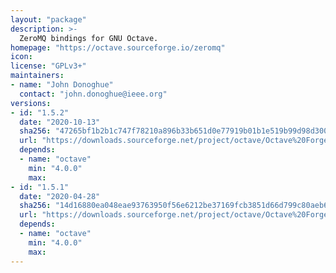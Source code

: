 ```yaml
---
layout: "package"
description: >-
  ZeroMQ bindings for GNU Octave.
homepage: "https://octave.sourceforge.io/zeromq"
icon:
license: "GPLv3+"
maintainers:
- name: "John Donoghue"
  contact: "john.donoghue@ieee.org"
versions:
- id: "1.5.2"
  date: "2020-10-13"
  sha256: "47265bf1b2b1c747f78210a896b33b651d0e77919b01b1e519b99d98d30001a2"
  url: "https://downloads.sourceforge.net/project/octave/Octave%20Forge%20Packages/Individual%20Package%20Releases/zeromq-1.5.2.tar.gz"
  depends:
  - name: "octave"
    min: "4.0.0"
    max:
- id: "1.5.1"
  date: "2020-04-28"
  sha256: "14d16880ea048eae93763950f56e6212be37169fcb3851d66d799c80aeb6287b"
  url: "https://downloads.sourceforge.net/project/octave/Octave%20Forge%20Packages/Individual%20Package%20Releases/zeromq-1.5.1.tar.gz"
  depends:
  - name: "octave"
    min: "4.0.0"
    max:
---
```

